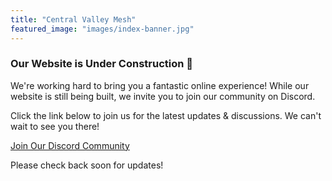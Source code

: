```yaml
---
title: "Central Valley Mesh"
featured_image: "images/index-banner.jpg"
---
```


### Our Website is Under Construction 🚧

We're working hard to bring you a fantastic online experience! While our website is still being built, we invite you to join our community on Discord.

Click the link below to join us for the latest updates & discussions. We can't wait to see you there!

[Join Our Discord Community](https://discord.gg/9KUu5QQqMx)

Please check back soon for updates!
